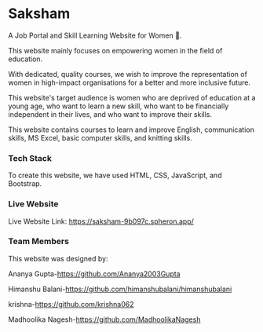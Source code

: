 # Saksham
A Job Portal and Skill Learning Website for Women 👩.

This website mainly focuses on empowering women in the field of education.

With dedicated, quality courses, we wish to improve the representation of women in high-impact organisations for a better and more inclusive future.

This website's target audience is women who are deprived of education at a young age, who want to learn a new skill, who want to be financially independent in their lives, and who want to improve their skills.

This website contains courses to learn and improve English, communication skills, MS Excel, basic computer skills, and knitting skills.


### Tech Stack
To create this website, we have used HTML, CSS, JavaScript, and Bootstrap.


### Live Website
Live Website Link: https://saksham-9b097c.spheron.app/


### Team Members
This website was designed by: 

Ananya Gupta-https://github.com/Ananya2003Gupta

Himanshu Balani-https://github.com/himanshubalani/himanshubalani

krishna-https://github.com/krishna062

Madhoolika Nagesh-https://github.com/MadhoolikaNagesh

